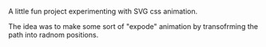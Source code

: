 A little fun project experimenting with SVG css animation.

The idea was to make some sort of "expode" animation by transofrming the path into radnom positions.